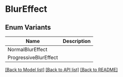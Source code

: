 # BlurEffect

## Enum Variants

| Name | Description |
|---- | -----|
| NormalBlurEffect |  |
| ProgressiveBlurEffect |  |

[[Back to Model list]](../README.md#documentation-for-models) [[Back to API list]](../README.md#documentation-for-api-endpoints) [[Back to README]](../README.md)



